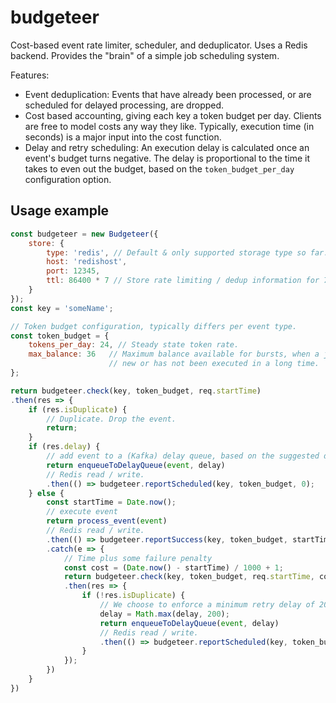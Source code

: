 # budgeteer
Cost-based event rate limiter, scheduler, and deduplicator. Uses a Redis
backend. Provides the "brain" of a simple job scheduling system.

Features:

- Event deduplication: Events that have already been processed, or are
    scheduled for delayed processing, are dropped.
- Cost based accounting, giving each key a token budget per day. Clients 
    are free to model costs any way they like. Typically, execution time (in
    seconds) is a major input into the cost function.
- Delay and retry scheduling: An execution delay is calculated once an event's
    budget turns negative. The delay is proportional to the time it takes to
    even out the budget, based on the `token_budget_per_day` configuration
    option.

## Usage example

```javascript
const budgeteer = new Budgeteer({ 
    store: {
        type: 'redis', // Default & only supported storage type so far.
        host: 'redishost', 
        port: 12345,
        ttl: 86400 * 7 // Store rate limiting / dedup information for 7 days
    }
});
const key = 'someName';

// Token budget configuration, typically differs per event type.
const token_budget = {
    tokens_per_day: 24, // Steady state token rate.
    max_balance: 36   // Maximum balance available for bursts, when a job is
                      // new or has not been executed in a long time.
};

return budgeteer.check(key, token_budget, req.startTime)
.then(res => {
    if (res.isDuplicate) {
        // Duplicate. Drop the event.
        return;
    }
    if (res.delay) {
        // add event to a (Kafka) delay queue, based on the suggested delay.
        return enqueueToDelayQueue(event, delay)
        // Redis read / write.
        .then(() => budgeteer.reportScheduled(key, token_budget, 0);
    } else {
        const startTime = Date.now();
        // execute event
        return process_event(event)
        // Redis read / write.
        .then(() => budgeteer.reportSuccess(key, token_budget, startTime, (Date.now() - startTime) / 1000))
        .catch(e => {
            // Time plus some failure penalty
            const cost = (Date.now() - startTime) / 1000 + 1;
            return budgeteer.check(key, token_budget, req.startTime, cost)
            .then(res => {
                if (!res.isDuplicate) {
                    // We choose to enforce a minimum retry delay of 200 seconds.
                    delay = Math.max(delay, 200);
                    return enqueueToDelayQueue(event, delay)
                    // Redis read / write.
                    .then(() => budgeteer.reportScheduled(key, token_budget, cost));
                }
            });
        })
    }
})
```
